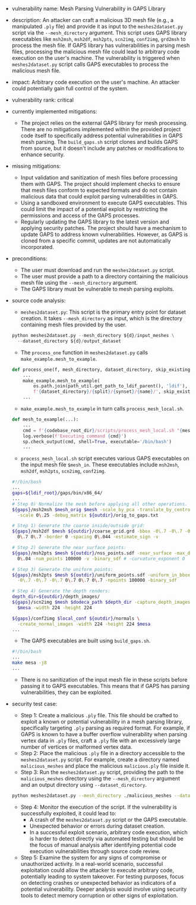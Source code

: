 - vulnerability name: Mesh Parsing Vulnerability in GAPS Library
- description: An attacker can craft a malicious 3D mesh file (e.g., a manipulated `.ply` file) and provide it as input to the `meshes2dataset.py` script via the `--mesh_directory` argument. This script uses GAPS library executables like `msh2msh`, `msh2df`, `msh2pts`, `scn2img`, `conf2img`, `grd2msh` to process the mesh file. If GAPS library has vulnerabilities in parsing mesh files, processing the malicious mesh file could lead to arbitrary code execution on the user's machine. The vulnerability is triggered when `meshes2dataset.py` script calls GAPS executables to process the malicious mesh file.
- impact: Arbitrary code execution on the user's machine. An attacker could potentially gain full control of the system.
- vulnerability rank: critical
- currently implemented mitigations:
  - The project relies on the external GAPS library for mesh processing. There are no mitigations implemented within the provided project code itself to specifically address potential vulnerabilities in GAPS mesh parsing. The `build_gaps.sh` script clones and builds GAPS from source, but it doesn't include any patches or modifications to enhance security.
- missing mitigations:
  - Input validation and sanitization of mesh files before processing them with GAPS. The project should implement checks to ensure that mesh files conform to expected formats and do not contain malicious data that could exploit parsing vulnerabilities in GAPS.
  - Using a sandboxed environment to execute GAPS executables. This could limit the impact of a potential exploit by restricting the permissions and access of the GAPS processes.
  - Regularly updating the GAPS library to the latest version and applying security patches. The project should have a mechanism to update GAPS to address known vulnerabilities. However, as GAPS is cloned from a specific commit, updates are not automatically incorporated.
- preconditions:
  - The user must download and run the `meshes2dataset.py` script.
  - The user must provide a path to a directory containing the malicious mesh file using the `--mesh_directory` argument.
  - The GAPS library must be vulnerable to mesh parsing exploits.
- source code analysis:
  - `meshes2dataset.py`: This script is the primary entry point for dataset creation. It takes `--mesh_directory` as input, which is the directory containing mesh files provided by the user.
  ```python
  python meshes2dataset.py --mesh_directory ${d}/input_meshes \
    --dataset_directory ${d}/output_dataset
  ```
  - The `process_one` function in `meshes2dataset.py` calls `make_example.mesh_to_example`.
  ```python
  def process_one(f, mesh_directory, dataset_directory, skip_existing, log_level):
      ...
      make_example.mesh_to_example(
          os.path.join(path_util.get_path_to_ldif_parent(), 'ldif'), f,
          f'{dataset_directory}/{split}/{synset}/{name}/', skip_existing, log_level)
      ...
  ```
  - `make_example.mesh_to_example` in turn calls `process_mesh_local.sh`.
  ```python
  def mesh_to_example(...):
      ...
      cmd = f'{codebase_root_dir}/scripts/process_mesh_local.sh "{mesh_path}" "{output_dir}" "{ldif_root}"'
      log.verbose(f'Executing command {cmd}')
      sp.check_output(cmd, shell=True, executable='/bin/bash')
      ...
  ```
  - `process_mesh_local.sh` script executes various GAPS executables on the input mesh file `$mesh_in`. These executables include `msh2msh`, `msh2df`, `msh2pts`, `scn2img`, `conf2img`.
  ```bash
  #!/bin/bash
  ...
  gaps=${ldif_root}/gaps/bin/x86_64/
  ...
  # Step 0) Normalize the mesh before applying all other operations.
  ${gaps}/msh2msh $mesh_orig $mesh -scale_by_pca -translate_by_centroid \
    -scale 0\.25 -debug_matrix ${outdir}/orig_to_gaps.txt

  # Step 1) Generate the coarse inside/outside grid:
  ${gaps}/msh2df $mesh ${outdir}/coarse_grid.grd -bbox -0\.7 -0\.7 -0\.7 0\.7 \
    0\.7 0\.7 -border 0 -spacing 0\.044 -estimate_sign -v

  # Step 2) Generate the near surface points:
  ${gaps}/msh2pts $mesh ${outdir}/nss_points.sdf -near_surface -max_distance \
    0\.04 -num_points 100000 -v -binary_sdf # -curvature_exponent 0

  # Step 3) Generate the uniform points:
  ${gaps}/msh2pts $mesh ${outdir}/uniform_points.sdf -uniform_in_bbox -bbox \
    -0\.7 -0\.7 -0\.7 0\.7 0\.7 0\.7 -npoints 100000 -binary_sdf

  # Step 4) Generate the depth renders:
  depth_dir=${outdir}/depth_images/
  ${gaps}/scn2img $mesh $dodeca_path $depth_dir -capture_depth_images \
    $mesa -width 224 -height 224

  ${gaps}/conf2img $local_conf ${outdir}/normals \
    -create_normal_images -width 224 -height 224 $mesa
  ...
  ```
  - The GAPS executables are built using `build_gaps.sh`.
  ```bash
  #!/bin/bash
  ...
  make mesa -j8
  ...
  ```
  - There is no sanitization of the input mesh file in these scripts before passing it to GAPS executables. This means that if GAPS has parsing vulnerabilities, they can be exploited.

- security test case:
  - Step 1: Create a malicious `.ply` file. This file should be crafted to exploit a known or potential vulnerability in a mesh parsing library, specifically targeting `.ply` parsing as required format. For example, if GAPS is known to have a buffer overflow vulnerability when parsing vertex data in `.ply` files, craft a `.ply` file with an excessively large number of vertices or malformed vertex data.
  - Step 2: Place the malicious `.ply` file in a directory accessible to the `meshes2dataset.py` script. For example, create a directory named `malicious_meshes` and place the malicious `malicious.ply` file inside it.
  - Step 3: Run the `meshes2dataset.py` script, providing the path to the `malicious_meshes` directory using the `--mesh_directory` argument and an output directory using `--dataset_directory`.
  ```bash
  python meshes2dataset.py --mesh_directory ./malicious_meshes --dataset_directory ./output_dataset
  ```
  - Step 4: Monitor the execution of the script. If the vulnerability is successfully exploited, it could lead to:
    - A crash of the `meshes2dataset.py` script or the GAPS executable.
    - Unexpected behavior or errors during dataset creation.
    - In a successful exploit scenario, arbitrary code execution, which is harder to detect directly via automated testing but should be the focus of manual analysis after identifying potential code execution vulnerabilities through source code review.
  - Step 5: Examine the system for any signs of compromise or unauthorized activity. In a real-world scenario, successful exploitation could allow the attacker to execute arbitrary code, potentially leading to system takeover. For testing purposes, focus on detecting crashes or unexpected behavior as indicators of a potential vulnerability. Deeper analysis would involve using security tools to detect memory corruption or other signs of exploitation.